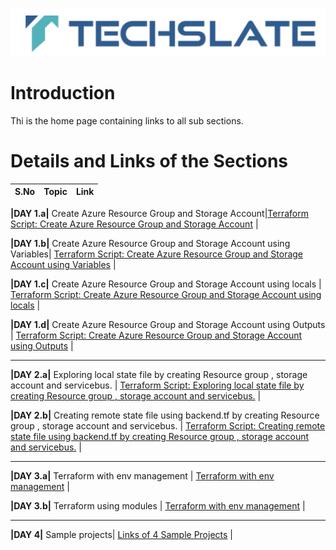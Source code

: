 ![TechSlate](../global/images/ts.png)

# Introduction 

Thi is the home page containing links to all sub sections.


# Details and Links of the Sections 

S.No                                                           | Topic                                                           | Link |
|---------------------------|--------------------------------------------------------------------------                          |-----------|

**|DAY 1.a|** Create Azure Resource Group and Storage Account|[Terraform Script: Create Azure Resource Group and Storage Account](day1/1a_rg_st/README.md) |


**|DAY 1.b|** Create Azure Resource Group and Storage Account using Variables| [Terraform Script: Create Azure Resource Group and Storage Account using Variables](day1/1b_rg_st_using_vars/README.md) |


**|DAY 1.c|** Create Azure Resource Group and Storage Account using locals | [Terraform Script: Create Azure Resource Group and Storage Account using locals](day1/1c_rg_st_using_locals/README.md) |


**|DAY 1.d|** Create Azure Resource Group and Storage Account using Outputs | [Terraform Script: Create Azure Resource Group and Storage Account using Outputs](day1/1d_rg_st_using_outputs/README.md) |

---

**|DAY 2.a|** Exploring local state file by creating Resource group , storage account and servicebus.  | [Terraform Script: Exploring local state file by creating Resource group , storage account and servicebus.](day2/2a-local-state-file/README.md) |

**|DAY 2.b|**  Creating remote state file using backend.tf by creating Resource group , storage account and servicebus.  | [Terraform Script: Creating remote state file using backend.tf by creating Resource group , storage account and servicebus.](day2/2b-remote-state/README.md) |

---

**|DAY 3.a|** Terraform with env management  | [Terraform with env management](day3/3a-env/README.md) |


**|DAY 3.b|** Terraform using modules | [Terraform with env management](day3/3b-modules/README.md) |

---

**|DAY 4|** Sample projects| [Links of 4 Sample Projects](day4/README.md) |

